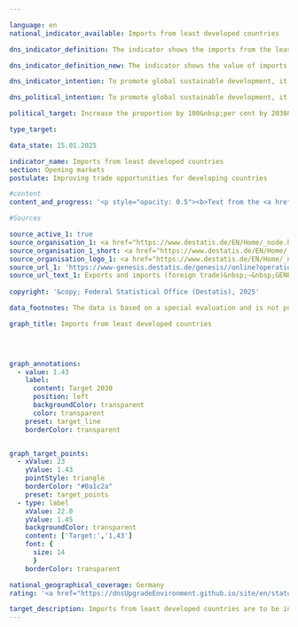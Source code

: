 ```yaml
---

language: en        
national_indicator_available: Imports from least developed countries        

dns_indicator_definition: The indicator shows the imports from the least developed countries (<abbr title="Least developed countries" tabindex="0">LDCs</abbr>) as a proportion of all imports to Germany, measured in euros.        

dns_indicator_definition_new: The indicator shows the value of imports or imports from least developed countries (<abbr title="Least developed countries" tabindex="0">LDCs</abbr>) as a proportion of total imports to Germany (in per cent).        

dns_indicator_intention: To promote global sustainable development, it is important to improve trading opportunities of developing and emerging countries. Developing and emerging countries need an open and fair trading system that will allow them to offer raw materials as well as processed products on the world market. The Federal Government has therefore set itself the target of doubling the proportion of imports from <abbr title="Least developed countries" tabindex="0">LDCs</abbr> between the years 2014&nbsp;and 2030.        

dns_political_intention: To promote global sustainable development, it is important to improve trading opportunities of developing and emerging countries. Developing and emerging countries need an open and fair trading system that will allow them to offer raw materials as well as processed products on the world market. The Federal Government has therefore set itself the target of doubling the proportion of imports from <abbr title="Least developed countries" tabindex="0">LDCs</abbr> between the years 2014&nbsp;and 2030.        

political_target: Increase the proportion by 100&nbsp;per cent by 2030&nbsp;compared to 2014        

type_target:         

data_state: 15.01.2025        

indicator_name: Imports from least developed countries        
section: Opening markets        
postulate: Improving trade opportunities for developing countries        

#content         
content_and_progress: '<p style="opacity: 0.5"><b>Text from the <a href="https://dns-indikatoren.de/assets/Publikationen/Indikatorenberichte/2022.pdf">Indicator Report 2022&nbsp;</a></b><br><br>Data on imports of goods into Germany are collected by the foreign trade statistics of the Federal Statistical Office (Statistisches Bundesamt). These statistics record not only the country of origin of imported goods but also their value, weight, and a detailed product classification. While data on imports of services are collected by the Deutsche Bundesbank, they are not taken into account in the calculation of this indicator.<br><br>The classification of countries as Least Developed Countries (<abbr title="Least developed countries" tabindex="0">LDCs</abbr>) is based on the list of recipients of Official Development Assistance (<abbr title="Official development assistance" tabindex="0">ODA</abbr>) maintained by the Development Assistance Committee (<abbr title="Development Assistance Committee" tabindex="0">DAC</abbr>) of the Organisation for Economic Co-operation and Development (<abbr title="Organisation for Economic Co-operation and Development" tabindex="0">OECD</abbr>-DAC). For the purposes of this indicator, the applicable <abbr title="Least developed countries" tabindex="0">LDC</abbr> classification in each respective year as defined by the <abbr title="Organisation for Economic Co-operation and Development" tabindex="0">OECD</abbr>-DAC is used. If a country"s status changes, this affects the indicator&nbsp;–&nbsp;even if the import value from that country remains unchanged.<br><br>Due to re-imports&nbsp;–&nbsp;including those following processing steps abroad&nbsp;–&nbsp;a certain degree of double counting in both the numerator and denominator of the indicator must be assumed. Since imports from <abbr title="Least developed countries" tabindex="0">LDCs</abbr> are always measured in relation to total German imports, the indicator value depends not only on the absolute volume of imports from <abbr title="Least developed countries" tabindex="0">LDCs</abbr> but also on the total value of Germany’s imports in a given year.<br><br>In addition to total imports from <abbr title="Least developed countries" tabindex="0">LDCs</abbr>, the indicator also includes the share of processed goods. This is intended to partially reflect whether Germany primarily imports raw materials from <abbr title="Least developed countries" tabindex="0">LDCs</abbr> for industrial production or whether <abbr title="Least developed countries" tabindex="0">LDCs</abbr> themselves are involved in the manufacturing process and value creation. Processed goods are defined as all products that are not classified as raw materials according to the grouping by product categories and subcategories of the food and manufacturing industries (<abbr title="Classification of goods in the food and industrial economy in Foreign Trade Statistics" tabindex="0">EGW</abbr>). Raw materials such as crude oil, ores, roundwood or vegetable textile fibres are excluded, whereas items such as cereals, vegetables, live animals, meat and milk are considered processed products.<br><br>In 2024, according to preliminary calculations, the share of imports from <abbr title="Least developed countries" tabindex="0">LDCs</abbr> in total German imports amounted to 1.17%, or 15.3&nbsp;billion euros. This represents an increase of 64.0% since 2014&nbsp;(2014: 0.71%). The share of processed products from <abbr title="Least developed countries" tabindex="0">LDCs</abbr> grew by 60.1% between 2014&nbsp;and 2024, reaching 1.05% of total German imports in 2024&nbsp;(2014: 0.66%). This corresponds to a value of 13.8&nbsp;billion euros. Despite a temporary decline in 2023, the indicator overall moved in the desired direction and, if the current trend continues, is on track to meet the politically defined target for 2030.<br><br>A more detailed analysis of imports by country of origin shows that in 2024, the majority of imports from <abbr title="Least developed countries" tabindex="0">LDCs</abbr> originated from Bangladesh (55.0%) and Cambodia (14.4%). When considering not only the <abbr title="Least developed countries" tabindex="0">LDCs</abbr> but all developing and emerging economies, their share of total German imports in 2024&nbsp;stood at 25.8%, with processed goods accounting for 23.6%.<br><br>Among developing and emerging economies&nbsp;–&nbsp;and indeed across all countries&nbsp;–&nbsp;Germany imported the most from China in 2024. The share of imports from China in total German imports (1,307.8&nbsp;billion euros) amounted to 11.9%, with 99.7% of the value attributable to processed goods. The Netherlands (7.2%) and the United States (7.0%) followed as the second and third most important import partners respectively.</p>'                

#Sources        

source_active_1: true
source_organisation_1: <a href="https://www.destatis.de/EN/Home/_node.html" target="_blank">Federal Statistical Office</a>
source_organisation_1_short: <a href="https://www.destatis.de/EN/Home/_node.html" target="_blank">Federal Statistical Office</a>
source_organisation_logo_1: <a href="https://www.destatis.de/EN/Home/_node.html" target="_blank"><img src="https://dnsTestEnvironment.github.io/dns-indicators/public/OrgImgEn/destatis.png" alt="Federal Statistical Office" title=" Click here to visit the homepage of the organizationFederal Statistical Office" style="height:60px; width:148px; border:transparent"/></a>
source_url_1: 'https://www-genesis.destatis.de/genesis//online?operation=table&code=51000-0007&bypass=true&levelindex=1&levelid=1669021022626&language=en'
source_url_text_1: Exports and imports (foreign trade)&nbsp;–&nbsp;GENESIS online 51000-0007
        
copyright: '&copy; Federal Statistical Office (Destatis), 2025'        

data_footnotes: The data is based on a special evaluation and is not publicly available.<br>• The target corresponds to an increase of 100&nbsp;per cent by 2030&nbsp;compared to 2014.<br>• 2024&nbsp;provisional data.        

graph_title: Imports from least developed countries        

        


graph_annotations:
  - value: 1.43
    label:
      content: Target 2030
      position: left
      backgroundColor: transparent
      color: transparent
    preset: target_line
    borderColor: transparent        


graph_target_points:
  - xValue: 23
    yValue: 1.43
    pointStyle: triangle
    borderColor: "#0a1c2a"
    preset: target_points
  - type: label
    xValue: 22.0
    yValue: 1.45
    backgroundColor: transparent
    content: ['Target:','1,43']
    font: {
      size: 14
      }
    borderColor: transparent                

national_geographical_coverage: Germany        
rating: '<a href="https://dnsUpgradeEnvironment.github.io/site/en/status"><img src="https://sdg-indikatoren.de/public/Wettersymbole/Sonne.png" title="If the trend from 2024 had continued, the target value would have been reached or missed by less than 5% of the difference between the target value and the value at that time." alt="Weathersymbol: Sun"/></a>'        

target_description: Imports from least developed countries are to be increased to at least 1.43&nbsp;per cent by 2030&nbsp;(an increase of 100&nbsp;per cent compared to 2014).<br><br><br>Based on the target formulation, the indicator will achieve the politically defined target if the average development of the last six years continues. Indicator 17.3&nbsp;is rated "Sun" for the year 2024.        
---
```


